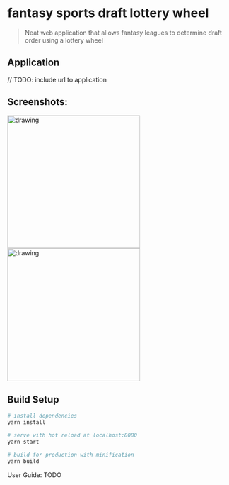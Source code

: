 # fantasy sports draft lottery wheel

> Neat web application that allows fantasy leagues to determine draft order using a lottery wheel

## Application
// TODO: include url to application

## Screenshots:
<img src="https://user-images.githubusercontent.com/768962/190836340-c719f132-1f55-4f30-9b77-67a5da2976dd.png" alt="drawing" width="300"/>
<img src="https://user-images.githubusercontent.com/768962/190836318-3469d1e9-e763-4c2f-a0f3-d4b86ca77aae.png" alt="drawing" width="300"/>

## Build Setup

``` bash
# install dependencies
yarn install

# serve with hot reload at localhost:8080
yarn start

# build for production with minification
yarn build

```

User Guide:
TODO

